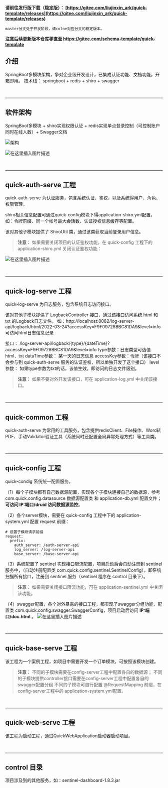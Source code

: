 
<br>

**请前往发行版下载（稳定版）： [https://gitee.com/liujinxin_ark/quick-template/releases](https://gitee.com/liujinxin_ark/quick-template/releases)**

`master分支处于开发阶段，请colne对应分支的稳定版本。`

**注意后续更新版本仓库移直至 https://gitee.com/schema-template/quick-template**

## 介绍
SpringBoot多模块架构，争对企业级开发设计，已集成认证功能、文档功能，开箱即用。
技术栈： springboot + redis + shiro + swagger 

<br>
<hr>

## 软件架构
SpringBoot多模块 + shiro实现权限认证 + redis实现单点登录控制（可控制账户同时在线人数）+ Swagger文档

![架构](https://img-blog.csdnimg.cn/144c196ab27c4eba9e5fcddcfb1d0a73.png?x-oss-process=image/watermark,type_d3F5LXplbmhlaQ,shadow_50,text_Q1NETiBAQXJr5pa56Iif,size_20,color_FFFFFF,t_70,g_se,x_16)


![在这里插入图片描述](https://img-blog.csdnimg.cn/93fc026f8a484786b18c30069d05a656.png)

<br>
<hr>

## quick-auth-serve 工程
quick-auth-serve 为认证服务，包含系统认证、鉴权，以及系统得用户、角色、权限管理。

shiro相关信息配置可通过quick-config模块下得application-shiro.yml配置，如：令牌前缀、同一个帐号最大会话数、认证授权信息缓存等配置。

该对其他子模块提供了 ShiroUtil 类，通过该类获取当前登录用户信息。

> **注意：**
> 如果需要关闭项目的认证鉴权功能，在 quick-config 工程下的 application-shiro.yml 关闭认证鉴权功能：

![在这里插入图片描述](https://img-blog.csdnimg.cn/e3021e8292624a5fb7f522430f7827b2.png?x-oss-process=image/watermark,type_d3F5LXplbmhlaQ,shadow_50,text_Q1NETiBAQXJr5pa56Iif,size_20,color_FFFFFF,t_70,g_se,x_16)
 

<br>
<hr>

## quick-log-serve 工程
quick-log-serve 为日志服务，包含系统日志访问接口。

该对其他子模块提供了 LogbackController 接口，通过该接口访问系统 html 和 txt 的Logback日志文件。
如：http://localhost:8082/log-server-api/logback/html/2022-03-24?accessKey=F9F09728BBC81DA9&level=info 可访问html日志信息记录

接口： /log-server-api/logback/{type}/{dateTime}?accessKey=F9F09728BBC81DA9&level=info
type参数：日志类型可选值html、txt
dataTime参数： 某一天的日志信息
accessKey参数：令牌（该接口不会参与到  quick-auth-serve 服务的认证鉴权，所以单独开发了这个接口）
level参数： 如果type参数为txt的话，该值生效。即访问的日志文件级别。

> **注意：**
如果不要对外开发该接口，可在 application-log.yml 中关闭该接口。


<br>
<hr>

## quick-common 工程
quick-auth-serve 为常用的工具服务，包含提供redisClient、File操作、Word转PDF、手动Validator验证工具（系统同时还配置全局异常处理方式）等工具类。

<br>
<hr>

## quick-config 工程
quick-condig 系统统一配置服务。

（1）每个子模块都有自己数据源配置，实现各个子模块连接自己的数据源，参考com.quick.config.datasource 数据源配置类 和 application-db.yml 配置文件；**可访问 IP:端口/druid 访问数据源监控**。

（2）各个server模块，需要在 quick-config 工程中下的 application-system.yml 配置 request 前缀：

```
# 设置子模块请求前缀
request:
  prefix:
    auth_server: /auth-server-api
    log_server: /log-server-api
    base_server: /base-server-api
```

（3）系统配置了 sentinel 实现接口限流配置，项目启动后会自动注册到 sentinel 服务中，（自动注册配置类 com.quick.config.sentinel.SentinelConfig），即系统扫描所有接口，注册到 sentinel 服务（sentinel 程序在 control 目录下）。

> **注意：**
如果需要关闭接口限流功能，可在 application-sentinel.yml 中关闭该功能。

（4）swagger配置，各个对外暴露的接口工程，都实现了swagger分组功能，配置类 com.quick.config.swagger.SwaggerConfig，项目启动后访问 **IP:端口/doc.html** 。
![在这里插入图片描述](https://img-blog.csdnimg.cn/0018a7f48a67431198af5947abb9eb86.png?x-oss-process=image/watermark,type_d3F5LXplbmhlaQ,shadow_50,text_Q1NETiBAQXJr5pa56Iif,size_20,color_FFFFFF,t_70,g_se,x_16)

<br>
<hr>

## quick-base-serve 工程
该工程为一个案例工程，如项目中需要开发一个订单模块，可按照该模块创建。

> **注意：** 
不同的子模块需要在config-server工程中配置各自的数据源；
不同的子模块提供controller接口需要在config-server工程中配置各自的swagger配置分组
不同的子模块可自行配置 @RequestMapping 前缀，在config-server工程中的 application-system.yml配置。

<br>
<hr>

## quick-web-serve 工程
该工程为启动工程，通过QuickWebApplication启动器启动项目。

<br>
<hr>

## control 目录
项目涉及到的其他服务，如：sentinel-dashboard-1.8.3.jar



